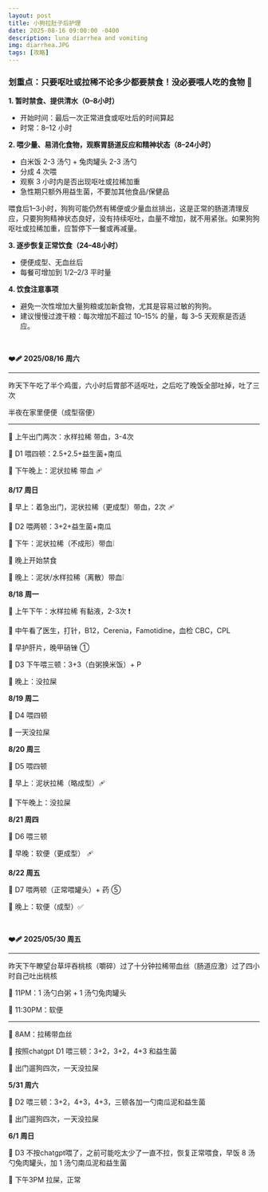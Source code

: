 ```yaml
---
layout: post
title: 小狗拉肚子后护理
date: 2025-08-16 09:00:00 -0400
description: luna diarrhea and vomiting
img: diarrhea.JPG
tags: [攻略]
---
```





### 划重点：只要呕吐或拉稀不论多少都要禁食！没必要喂人吃的食物 🚫



**1. 暂时禁食、提供清水（0–8小时）**

- 开始时间：最后一次正常进食或呕吐后的时间算起
- 时常：8–12 小时


**2. 喂少量、易消化食物，观察胃肠道反应和精神状态（8–24小时）**

- 白米饭 2-3 汤勺 + 兔肉罐头 2-3 汤勺
- 分成 4 次喂
- 观察 3 小时内是否出现呕吐或拉稀加重
- 急性期只额外用益生菌，不要加其他食品/保健品

喂食后1–3小时，狗狗可能仍然有稀便或少量血丝排出，这是正常的肠道清理反应，只要狗狗精神状态良好，没有持续呕吐，血量不增加，就不用紧张。如果狗狗呕吐或拉稀加重，应暂停下一餐或再减量。


**3. 逐步恢复正常饮食（24–48小时）**

- 便便成型、无血丝后
- 每餐可增加到 1/2–2/3 平时量


**4. 饮食注意事项**

- 避免一次性增加大量狗粮或加新食物，尤其是容易过敏的狗狗。
- 建议慢慢过渡干粮：每次增加不超过 10–15% 的量，每 3–5 天观察是否适应。

<br>

**❤️‍🩹 2025/08/16 周六**

<hr>

昨天下午吃了半个鸡蛋，六小时后胃部不适呕吐，之后吃了晚饭全部吐掉，吐了三次

半夜在家里便便（成型宿便）

<hr>

🔔 上午出门两次：水样拉稀 带血，3-4次

🥣 D1 喂四顿：2.5+2.5+益生菌+南瓜

💩 下午晚上：泥状拉稀 带血 🩹


**8/17 周日**

💩 早上：着急出门，泥状拉稀（更成型）带血，2次 🩹

🥣 D2 喂两顿：3+2+益生菌+南瓜

💩 下午：泥状拉稀（不成形）带血❕

🚫 晚上开始禁食

💩 晚上：泥状/水样拉稀（离散）带血❕

**8/18 周一**

💩 上午下午：水样拉稀 有黏液，2-3次 ❗️

🏥 中午看了医生，打针，B12，Cerenia，Famotidine，血检 CBC，CPL

💊 早护肝片，晚甲硝锉 ①

🥣 D3 下午喂三顿：3+3（白粥换米饭）+ P

🦮 晚上：没拉屎 


**8/19 周二**

🥣 D4 喂四顿

🦮 一天没拉屎

**8/20 周三**

🥣 D5 喂四顿

💩 早上：泥状拉稀（略成型）🩹

🦮 下午晚上：没拉屎

**8/21 周四**

🥣 D6 喂三顿

💩 早晚：软便（更成型） 🩹

**8/22 周五**

🥣 D7 喂两顿（正常喂罐头）+ 药 ⑤

💩 晚上：软便（成型）✅




<br>

**❤️‍🩹 2025/05/30 周五**

<hr>

昨天下午瞭望台草坪吞桃核（嚼碎）过了十分钟拉稀带血丝（肠道应激）过了四小时自己吐出桃核 

🥣 11PM：1 汤勺白粥 + 1 汤勺兔肉罐头

🦮 11:30PM：软便

<hr>

🔔 8AM：拉稀带血丝

🥣 按照chatgpt D1 喂三顿：3+2，3+2，4+3 和益生菌

🦮 出门遛狗四次，一天没拉屎

**5/31 周六** 

🥣 D2 喂三顿：3+2，4+3，4+3，三顿各加一勺南瓜泥和益生菌

🦮 出门遛狗四次，一天没拉屎

**6/1 周日**

🥣 D3 不按chatgpt喂了，之前可能吃太少了一直不拉，恢复正常喂食，早饭 8 汤勺兔肉罐头，加 1 汤勺南瓜泥和益生菌

🦮 下午3PM 拉屎，正常
